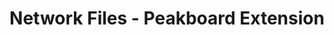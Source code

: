---
layout: extension
title: Network Files - Peakboard Extension
title_text: Network Files
by: Peakboard
description: 
  - Diese Extension ermöglicht es, PostgreSQL Datenbanken als Datenquelle in Peakboard anzubinden. Mittels SQL-Statements können die Daten aus der PostgreSQL Datenbank ausgelesen werden.
lang: de
weight: 1000
isDraft: true
ref: network-files
image: Network_Files_Extension_Logo.png
image_thumbnail: Network_Files_Extension_Logo_thumbnail.png
repository: https://github.com/Peakboard/PeakboardExtensions/tree/master/NetworkFiles
download: NetworkFiles.zip
extension_category:
  - Alle

version_history:
  - Version 1.0 on 07 July 2022 | Initial release
---